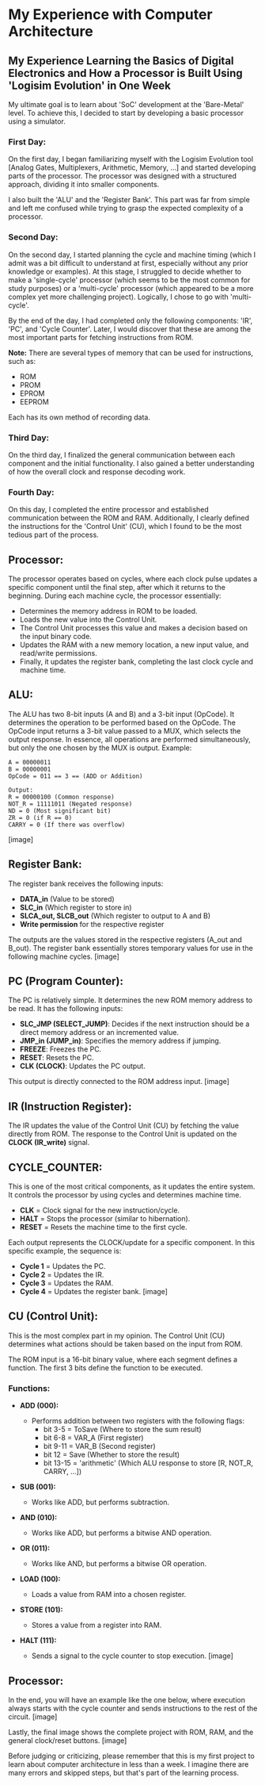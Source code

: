 # My Experience with Computer Architecture

## My Experience Learning the Basics of Digital Electronics and How a Processor is Built Using 'Logisim Evolution' in One Week

My ultimate goal is to learn about 'SoC' development at the 'Bare-Metal' level. To achieve this, I decided to start by developing a basic processor using a simulator.

### First Day:
On the first day, I began familiarizing myself with the Logisim Evolution tool [Analog Gates, Multiplexers, Arithmetic, Memory, ...] and started developing parts of the processor. The processor was designed with a structured approach, dividing it into smaller components.

I also built the 'ALU' and the 'Register Bank'. This part was far from simple and left me confused while trying to grasp the expected complexity of a processor.

### Second Day:
On the second day, I started planning the cycle and machine timing (which I admit was a bit difficult to understand at first, especially without any prior knowledge or examples). At this stage, I struggled to decide whether to make a 'single-cycle' processor (which seems to be the most common for study purposes) or a 'multi-cycle' processor (which appeared to be a more complex yet more challenging project). Logically, I chose to go with 'multi-cycle'.

By the end of the day, I had completed only the following components: 'IR', 'PC', and 'Cycle Counter'. Later, I would discover that these are among the most important parts for fetching instructions from ROM.

**Note:** There are several types of memory that can be used for instructions, such as:
- ROM
- PROM
- EPROM
- EEPROM

Each has its own method of recording data.

### Third Day:
On the third day, I finalized the general communication between each component and the initial functionality. I also gained a better understanding of how the overall clock and response decoding work.

### Fourth Day:
On this day, I completed the entire processor and established communication between the ROM and RAM. Additionally, I clearly defined the instructions for the 'Control Unit' (CU), which I found to be the most tedious part of the process.

## Processor:
The processor operates based on cycles, where each clock pulse updates a specific component until the final step, after which it returns to the beginning. During each machine cycle, the processor essentially:
- Determines the memory address in ROM to be loaded.
- Loads the new value into the Control Unit.
- The Control Unit processes this value and makes a decision based on the input binary code.
- Updates the RAM with a new memory location, a new input value, and read/write permissions.
- Finally, it updates the register bank, completing the last clock cycle and machine time.

## ALU:
The ALU has two 8-bit inputs (A and B) and a 3-bit input (OpCode). It determines the operation to be performed based on the OpCode. The OpCode input returns a 3-bit value passed to a MUX, which selects the output response. In essence, all operations are performed simultaneously, but only the one chosen by the MUX is output. Example:

```
A = 00000011
B = 00000001
OpCode = 011 == 3 == (ADD or Addition)

Output:
R = 00000100 (Common response)
NOT_R = 11111011 (Negated response)
ND = 0 (Most significant bit)
ZR = 0 (if R == 0)
CARRY = 0 (If there was overflow)
```
[image]

## Register Bank:
The register bank receives the following inputs:
- **DATA_in** (Value to be stored)
- **SLC_in** (Which register to store in)
- **SLCA_out, SLCB_out** (Which register to output to A and B)
- **Write permission** for the respective register

The outputs are the values stored in the respective registers (A_out and B_out). The register bank essentially stores temporary values for use in the following machine cycles.
[image]

## PC (Program Counter):
The PC is relatively simple. It determines the new ROM memory address to be read. It has the following inputs:
- **SLC_JMP (SELECT_JUMP)**: Decides if the next instruction should be a direct memory address or an incremented value.
- **JMP_in (JUMP_in)**: Specifies the memory address if jumping.
- **FREEZE**: Freezes the PC.
- **RESET**: Resets the PC.
- **CLK (CLOCK)**: Updates the PC output.

This output is directly connected to the ROM address input.
[image]

## IR (Instruction Register):
The IR updates the value of the Control Unit (CU) by fetching the value directly from ROM. The response to the Control Unit is updated on the **CLOCK (IR_write)** signal.

## CYCLE_COUNTER:
This is one of the most critical components, as it updates the entire system. It controls the processor by using cycles and determines machine time.

- **CLK** = Clock signal for the new instruction/cycle.
- **HALT** = Stops the processor (similar to hibernation).
- **RESET** = Resets the machine time to the first cycle.

Each output represents the CLOCK/update for a specific component. In this specific example, the sequence is:
- **Cycle 1** = Updates the PC.
- **Cycle 2** = Updates the IR.
- **Cycle 3** = Updates the RAM.
- **Cycle 4** = Updates the register bank.
[image]

## CU (Control Unit):
This is the most complex part in my opinion. The Control Unit (CU) determines what actions should be taken based on the input from ROM.

The ROM input is a 16-bit binary value, where each segment defines a function. The first 3 bits define the function to be executed.

### Functions:
- **ADD (000):**
  - Performs addition between two registers with the following flags:
    - bit 3-5 = ToSave (Where to store the sum result)
    - bit 6-8 = VAR_A (First register)
    - bit 9-11 = VAR_B (Second register)
    - bit 12 = Save (Whether to store the result)
    - bit 13-15 = 'arithmetic' (Which ALU response to store [R, NOT_R, CARRY, ...])

- **SUB (001):**
  - Works like ADD, but performs subtraction.

- **AND (010):**
  - Works like ADD, but performs a bitwise AND operation.

- **OR (011):**
  - Works like AND, but performs a bitwise OR operation.

- **LOAD (100):**
  - Loads a value from RAM into a chosen register.

- **STORE (101):**
  - Stores a value from a register into RAM.

- **HALT (111):**
  - Sends a signal to the cycle counter to stop execution.
[image]

## Processor:
In the end, you will have an example like the one below, where execution always starts with the cycle counter and sends instructions to the rest of the circuit.
[image]

Lastly, the final image shows the complete project with ROM, RAM, and the general clock/reset buttons.
[image]

Before judging or criticizing, please remember that this is my first project to learn about computer architecture in less than a week. I imagine there are many errors and skipped steps, but that's part of the learning process.



